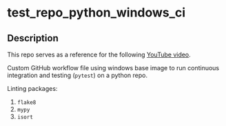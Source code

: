 # test_repo_python_windows_ci

## Description

This repo serves as a reference for the following [YouTube video](...).

Custom GitHub workflow file using windows base image to run continuous integration and testing (`pytest`) on a python repo.

Linting packages:

1. `flake8`
2. `mypy`
3. `isort`
